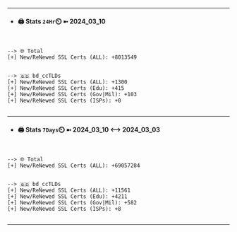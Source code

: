 

---
- #### 🖨️ **Stats** `24Hr`⏲️ ➼ 2024_03_10
```console


--> 🌐 Total
[+] New/ReNewed SSL Certs (ALL): +8013549


--> 🇧🇩 bd_ccTLDs
[+] New/ReNewed SSL Certs (ALL): +1300
[+] New/ReNewed SSL Certs (Edu): +415
[+] New/ReNewed SSL Certs (Gov|Mil): +103
[+] New/ReNewed SSL Certs (ISPs): +0


```

---
- #### 🖨️ **Stats** `7Days`⏲️ ➼ 2024_03_10 <--> 2024_03_03
```console


--> 🌐 Total
[+] New/ReNewed SSL Certs (ALL): +69057284


--> 🇧🇩 bd_ccTLDs
[+] New/ReNewed SSL Certs (ALL): +11561
[+] New/ReNewed SSL Certs (Edu): +4211
[+] New/ReNewed SSL Certs (Gov|Mil): +582
[+] New/ReNewed SSL Certs (ISPs): +8


```

---

